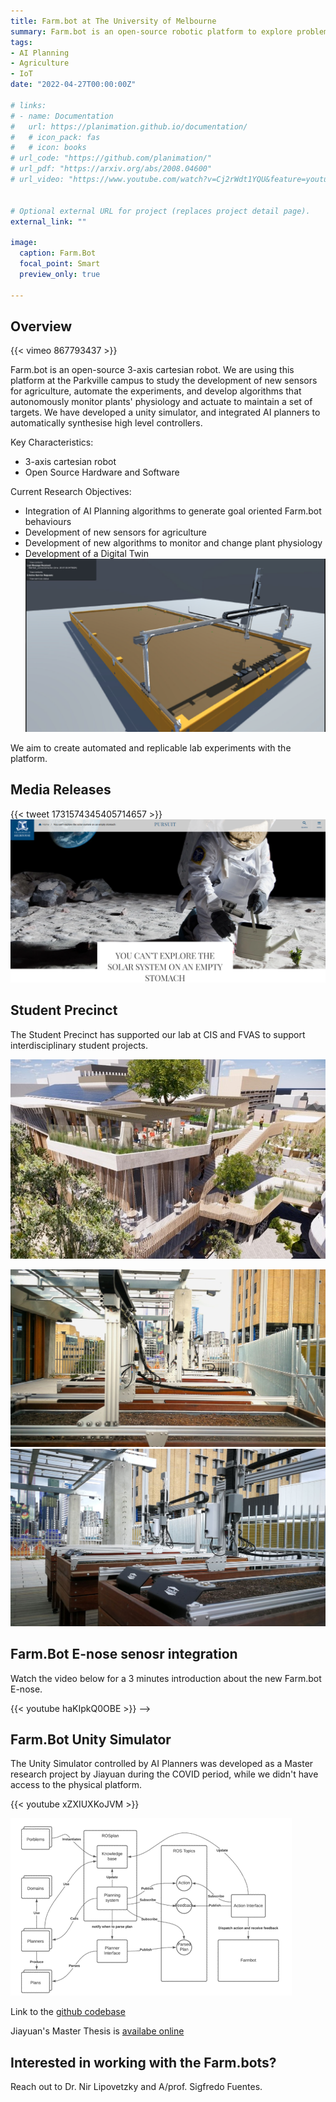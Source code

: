 ```yaml
---
title: Farm.bot at The University of Melbourne
summary: Farm.bot is an open-source robotic platform to explore problems on AI and Automation (Planning, Vision, Learning) for small scale agricultural experiments.
tags:
- AI Planning
- Agriculture
- IoT
date: "2022-04-27T00:00:00Z"

# links:
# - name: Documentation
#   url: https://planimation.github.io/documentation/
#   # icon_pack: fas
#   # icon: books
# url_code: "https://github.com/planimation/"
# url_pdf: "https://arxiv.org/abs/2008.04600"
# url_video: "https://www.youtube.com/watch?v=Cj2rWdt1YQU&feature=youtu.be"


# Optional external URL for project (replaces project detail page).
external_link: ""

image:
  caption: Farm.Bot
  focal_point: Smart
  preview_only: true

---
```


## Overview

{{< vimeo 867793437 >}}

Farm.bot is an open-source 3-axis cartesian robot. We are using this platform at the Parkville campus to study the development of new sensors for agriculture, automate the experiments, and develop algorithms that autonomously monitor plants' physiology and actuate to maintain a set of targets. We have developed a unity simulator, and integrated AI planners to automatically synthesise high level controllers.

Key Characteristics:
 - 3-axis cartesian robot
 - Open Source Hardware and Software

<!-- ![image](./mecheng.jpg) -->

Current Research Objectives:
- Integration of AI Planning algorithms to generate goal oriented Farm.bot behaviours
- Development of new sensors for agriculture
- Development of new algorithms to monitor and change plant physiology
- Development of a Digital Twin
![image](./farmbotUnity.png)

We aim to create automated and replicable lab experiments with the platform.

## Media Releases

{{< tweet 1731574345405714657 >}}
[![image](./pursuit.png)](https://pursuit.unimelb.edu.au/articles/you-can-t-explore-the-solar-system-on-an-empty-stomach)


## Student Precinct
The Student Precinct has supported our lab at CIS and FVAS to support interdisciplinary student projects. 

![image](./studprecinct.jpg)
<!-- ![image](./sp1.jpg) -->
![image](./sp2.jpg)
![image](./sp3.jpg)

## Farm.Bot E-nose senosr integration

Watch the video below for a 3 minutes introduction about the new Farm.bot E-nose.

{{< youtube haKIpkQ0OBE >}} -->

## Farm.Bot Unity Simulator

The Unity Simulator controlled by AI Planners was developed as a Master research project by Jiayuan during the COVID period, while we didn't have access to the physical platform.

{{< youtube xZXIUXKoJVM >}}

![image](./archunity.png)

Link to the [github codebase](https://github.com/The-Kharsair-Empire/ROSfarm)

Jiayuan's Master Thesis is [availabe online](/publication/jiayuan-master/)

## Interested in working with the Farm.bots?

Reach out to Dr. Nir Lipovetzky and A/prof. Sigfredo Fuentes.